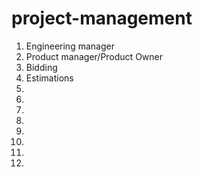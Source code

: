 # project-management

1. Engineering manager
2. Product manager/Product Owner
3. Bidding
4. Estimations
5.
6.
7.
8.
9.
10.
11.
12.

